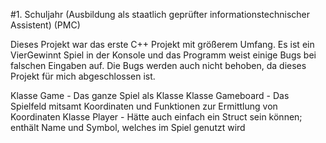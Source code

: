 #1. Schuljahr (Ausbildung als staatlich geprüfter informationstechnischer Assistent) (PMC)

Dieses Projekt war das erste C++ Projekt mit größerem Umfang.
Es ist ein VierGewinnt Spiel in der Konsole und das Programm weist einige Bugs bei falschen Eingaben auf.
Die Bugs werden auch nicht behoben, da dieses Projekt für mich abgeschlossen ist.

Klasse Game 		- Das ganze Spiel als Klasse
Klasse Gameboard 	- Das Spielfeld mitsamt Koordinaten und Funktionen zur Ermittlung von Koordinaten
Klasse Player		- Hätte auch einfach ein Struct sein können; enthält Name und Symbol, welches im Spiel genutzt wird